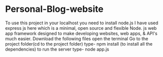 # Personal-Blog-website
To use this project in your localhost
you need to install node.js
I have used express js here which is a minimal, open source and flexible Node. js web app framework designed to make developing websites, web apps, & API's much easier.
Download the following files
open the terminal
Go to the project folder(cd to the project folder)
type- npm install (to install all the dependencies)
to run the server type- node app.js

